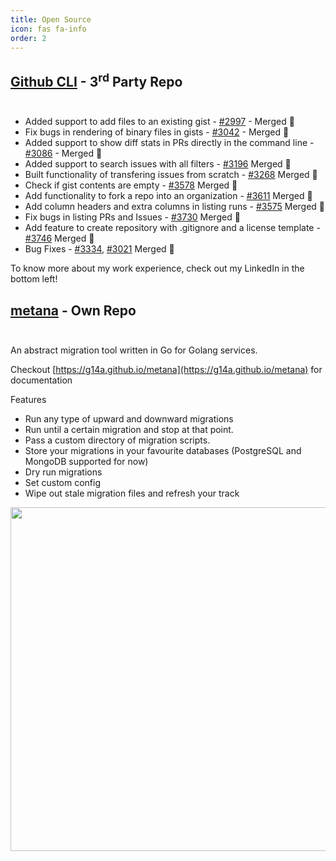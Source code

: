 ```yaml
---
title: Open Source
icon: fas fa-info
order: 2
---
```


## [Github CLI](https://github.com/cli/cli) - 3<sup>rd</sup> Party Repo <br/><br/>

- Added support to add files to an existing gist - [#2997](https://github.com/cli/cli/pull/2997) - Merged 🎉
- Fix bugs in rendering of binary files in gists - [#3042](https://github.com/cli/cli/pull/3042) - Merged 🎉
- Added support to show diff stats in PRs directly in the command line - [#3086](https://github.com/cli/cli/pull/3086) - Merged 🎉
- Added support to search issues with all filters - [#3196](https://github.com/cli/cli/pull/3196) Merged 🎉
- Built functionality of transfering issues from scratch - [#3268](https://github.com/cli/cli/pull/3268) Merged 🎉
- Check if gist contents are empty - [#3578](https://github.com/cli/cli/pull/3578) Merged 🎉
- Add functionality to fork a repo into an organization - [#3611](https://github.com/cli/cli/pull/3611) Merged 🎉
- Add column headers and extra columns in listing runs - [#3575](https://github.com/cli/cli/pull/3575) Merged 🎉
- Fix bugs in listing PRs and Issues - [#3730](https://github.com/cli/cli/pull/3730) Merged 🎉
- Add feature to create repository with .gitignore and a license template - [#3746](https://github.com/cli/cli/pull/3746) Merged 🎉
- Bug Fixes - [#3334](https://github.com/cli/cli/pull/3334), [#3021](https://github.com/cli/cli/pull/3021) Merged 🎉

To know more about my work experience, check out my LinkedIn in the bottom left!

## [metana](https://github.com/g14a/metana) - Own Repo <br/><br/>

An abstract migration tool written in Go for Golang services.

Checkout [https://g14a.github.io/metana](https://g14a.github.io/metana) for documentation

Features

- Run any type of upward and downward migrations
- Run until a certain migration and stop at that point.
- Pass a custom directory of migration scripts.
- Store your migrations in your favourite databases (PostgreSQL and MongoDB supported for now)
- Dry run migrations
- Set custom config
- Wipe out stale migration files and refresh your track


<img src="{{ site.baseurl }}/assets/gifs/demo.gif" width="700" height="550" />
